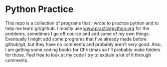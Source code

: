 # Python Practice
This repo is a collection of programs that I wrote to practice python and to help me learn git/github. I mostly use www.practicepython.org for the problems, sometimes I go off course and add some of my own things. Eventually I might add some programs that I've already made before github/git, but they have no comments and probably aren't very good. Also, I am getting some coding books for Christmas so I'll probably make folders for those. Feel free to look at my code I try to explain a lot of it through comments.
